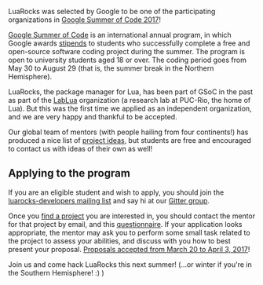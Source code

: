 
LuaRocks was selected by Google to be one of the participating organizations
in [Google Summer of Code 2017](https://summerofcode.withgoogle.com/)!

[Google Summer of Code](https://en.wikipedia.org/wiki/Google_Summer_of_Code)
is an international annual program, in which Google awards
[stipends](https://developers.google.com/open-source/gsoc/help/student-stipends)
to students who successfully complete a free and open-source software coding
project during the summer. The program is open to university students aged 18
or over. The coding period goes from May 30 to August 29 (that is, the summer
break in the Northern Hemisphere). 

LuaRocks, the package manager for Lua, has been part of GSoC in the past as part of
the [LabLua](http://www.lua.inf.puc-rio.br) organization (a research lab at
PUC-Rio, the home of Lua). But this was the first time we applied as an 
independent organization, and we are very happy and thankful to be accepted.

Our global team of mentors (with people hailing from four continents!)
has produced a nice list of [project ideas](http://luarocks.github.io/luarocks/gsoc/ideas2017.html),
but students are free and encouraged to contact us with ideas of their own as well!

## Applying to the program

If you are an eligible student and wish to apply, you should join the
[luarocks-developers mailing
list](https://lists.sourceforge.net/lists/listinfo/luarocks-developers) and
say hi at our [Gitter group](http://gitter.im/luarocks/luarocks).

Once you [find a project](http://luarocks.github.io/luarocks/gsoc/ideas2017.html)
you are interested in, you should contact the mentor for that project by
email, and this [questionnaire](http://luarocks.github.io/luarocks/gsoc/apply2017.html).
If your application looks appropriate, the mentor may ask you to perform some
small task related to the project to assess your abilities, and discuss with
you how to best present your proposal. [Proposals accepted from March 20 to
April 3, 2017](https://summerofcode.withgoogle.com/organizations/5122941307060224/)!

Join us and come hack LuaRocks this next summer! (...or winter if you're in the
Southern Hemisphere! :) )
